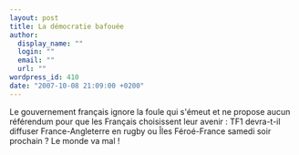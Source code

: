 ```yaml
---
layout: post
title: La démocratie bafouée
author:
  display_name: ""
  login: ""
  email: ""
  url: ""
wordpress_id: 410
date: "2007-10-08 21:09:00 +0200"
---
```


Le gouvernement français ignore la foule qui s'émeut et ne propose aucun
référendum pour que les Français choisissent leur avenir : TF1 devra-t-il
diffuser France-Angleterre en rugby ou Îles Féroé-France samedi soir prochain ?
Le monde va mal !
